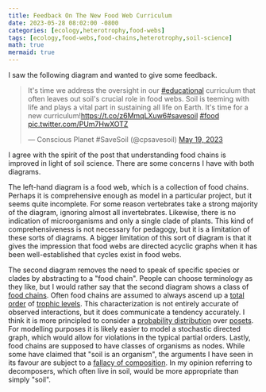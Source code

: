```yaml
---
title: Feedback On The New Food Web Curriculum
date: 2023-05-28 08:02:00 -0800
categories: [ecology,heterotrophy,food-webs]
tags: [ecology,food-webs,food-chains,heterotrophy,soil-science]
math: true
mermaid: true
---
```


I saw the following diagram and wanted to give some feedback.

<blockquote class="twitter-tweet"><p lang="en" dir="ltr">It&#39;s time we address the oversight in our <a href="https://twitter.com/hashtag/educational?src=hash&amp;ref_src=twsrc%5Etfw">#educational</a> curriculum that often leaves out soil&#39;s crucial role in food webs. Soil is teeming with life and plays a vital part in sustaining all life on Earth. It&#39;s time for a new curriculum!<a href="https://t.co/z6MmqLXuw6">https://t.co/z6MmqLXuw6</a><a href="https://twitter.com/hashtag/savesoil?src=hash&amp;ref_src=twsrc%5Etfw">#savesoil</a> <a href="https://twitter.com/hashtag/food?src=hash&amp;ref_src=twsrc%5Etfw">#food</a> <a href="https://t.co/PUm7HwXOTZ">pic.twitter.com/PUm7HwXOTZ</a></p>&mdash; Conscious Planet #SaveSoil (@cpsavesoil) <a href="https://twitter.com/cpsavesoil/status/1659633987449507845?ref_src=twsrc%5Etfw">May 19, 2023</a></blockquote> <script async src="https://platform.twitter.com/widgets.js" charset="utf-8"></script>


I agree with the spirit of the post that understanding food chains is improved in light of soil science. There are some concerns I have with both diagrams.


The left-hand diagram is a food web, which is a collection of food chains. Perhaps it is comprehensive enough as model in a particular project, but it seems quite incomplete. For some reason vertebrates take a strong majority of the diagram, ignoring almost all invertebrates. Likewise, there is no indication of microorganisms and only a single clade of plants. This kind of comprehensiveness is not necessary for pedagogy, but it is a limitation of these sorts of diagrams. A bigger limitation of this sort of diagram is that it gives the impression that food webs are directed acyclic graphs when it has been well-established that cycles exist in food webs.


The second diagram removes the need to speak of specific species or clades by abstracting to a "food chain". People can choose terminology as they like, but I would rather say that the second diagram shows a class of [food chains](https://en.wikipedia.org/wiki/Food_chain). Often food chains are assumed to always ascend up a [total order](https://en.wikipedia.org/wiki/Total_order) of [trophic levels](https://en.wikipedia.org/wiki/Trophic_level). This characterization is not entirely accurate of observed interactions, but it does communicate a tendency accurately. I think it is more principled to consider a [probability distribution](https://en.wikipedia.org/wiki/Probability_distribution) over [posets](https://en.wikipedia.org/wiki/Partially_ordered_set). For modelling purposes it is likely easier to model a stochastic directed graph, which would allow for violations in the typical partial orders. Lastly, food chains are supposed to have classes of organisms as nodes. While some have claimed that "soil is an organism", the arguments I have seen in its favour are subject to a [fallacy of composition](https://en.wikipedia.org/wiki/Fallacy_of_composition). In my opinion referring to decomposers, which often live in soil, would be more appropriate than simply "soil".
